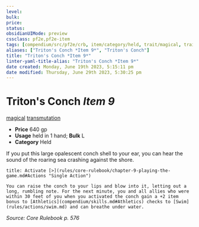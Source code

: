 ```yaml
---
level:
bulk:
price:
status:
obsidianUIMode: preview
cssclass: pf2e,pf2e-item
tags: [compendium/src/pf2e/crb, item/category/held, trait/magical, trait/transmutation]
aliases: ["Triton's Conch *Item 9*", "Triton's Conch"]
title: "Triton's Conch *Item 9*"
linter-yaml-title-alias: "Triton's Conch *Item 9*"
date created: Monday, June 19th 2023, 5:15:11 pm
date modified: Thursday, June 29th 2023, 5:30:25 pm
---
```


# Triton's Conch *Item 9*

[magical](rules/traits/magical.md) [transmutation](rules/traits/transmutation.md)  

- **Price** 640 gp
- **Usage** held in 1 hand; **Bulk** L
- **Category** Held

If you put this large opalescent conch shell to your ear, you can hear the sound of the roaring sea crashing against the shore.

```ad-embed-ability
title: Activate [>](rules/core-rulebook/chapter-9-playing-the-game.md#Actions "Single Action")

You can raise the conch to your lips and blow into it, letting out a long, rumbling note. For the next minute, you and all allies who were within 30 feet of you when you activated the conch gain a +2 item bonus to [Athletics](compendium/skills.md#Athletics) checks to [Swim](rules/actions/swim.md) and can breathe under water.
```

*Source: Core Rulebook p. 576*
